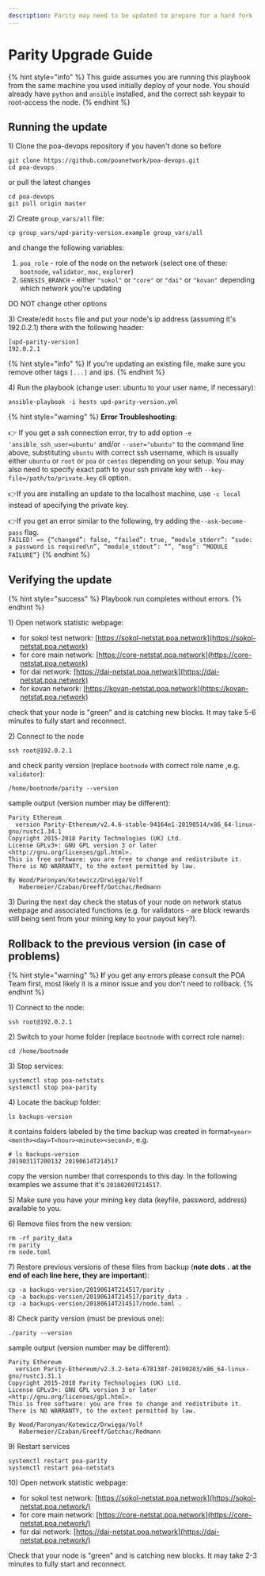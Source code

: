 ```yaml
---
description: Parity may need to be updated to prepare for a hard fork
---
```


# Parity Upgrade Guide

{% hint style="info" %}
This guide assumes you are running this playbook from the same machine you used initially deploy of your node. You should already have `python` and `ansible` installed, and the correct ssh keypair to root-access the node.
{% endhint %}

## Running the update

1\) Clone the poa-devops repository if you haven't done so before

```text
git clone https://github.com/poanetwork/poa-devops.git
cd poa-devops
```

or pull the latest changes

```text
cd poa-devops
git pull origin master
```

2\) Create `group_vars/all` file:

```text
cp group_vars/upd-parity-version.example group_vars/all
```

and change the following variables:

1. `poa_role` - role of the node on the network \(select one of these: `bootnode`, `validator`, `moc`, `explorer`\)
2. `GENESIS_BRANCH` - either `"sokol"` or `"core"` or `"dai"` or `"kovan"` depending which network you're updating

DO NOT change other options

3\) Create/edit `hosts` file and put your node's ip address \(assuming it's 192.0.2.1\) there with the following header:

```text
[upd-parity-version]
192.0.2.1
```

{% hint style="info" %}
If you're updating an existing file, make sure you remove other tags `[...]` and ips.
{% endhint %}

4\) Run the playbook \(change user: ubuntu to your user name, if necessary\):

```text
ansible-playbook -i hosts upd-parity-version.yml
```

{% hint style="warning" %}
**Error Troubleshooting:**  
  
👉 If you get a ssh connection error, try to add option `-e 'ansible_ssh_user=ubuntu'` and/or `--user="ubuntu"` to the command line above, substituting `ubuntu` with correct ssh username, which is usually either `ubuntu` or `root` or `poa` or `centos` depending on your setup. You may also need to specify exact path to your ssh private key with `--key-file=/path/to/private.key` cli option.

👉If you are installing an update to the localhost machine, use `-c local` instead of specifying the private key.

👉If you get an error similar to the following, try adding the`--ask-become-pass` flag.  
`FAILED! => {“changed”: false, “failed”: true, “module_stderr”: “sudo: a password is required\n”, “module_stdout”: “”, “msg”: “MODULE FAILURE”}`
{% endhint %}

## Verifying the update

{% hint style="success" %}
Playbook run completes without errors.
{% endhint %}

1\) Open network statistic webpage:

* for sokol test network: [https://sokol-netstat.poa.network](https://sokol-netstat.poa.network)
* for core main network: [https://core-netstat.poa.network](https://core-netstat.poa.network)
* for dai network: [https://dai-netstat.poa.network](https://dai-netstat.poa.network)
* for kovan network: [https://kovan-netstat.poa.network](https://kovan-netstat.poa.network)

check that your node is "green" and is catching new blocks. It may take 5-6 minutes to fully start and reconnect.

2\) Connect to the node

```text
ssh root@192.0.2.1
```

and check parity version \(replace `bootnode` with correct role name ,e.g. `validator`\):

```text
/home/bootnode/parity --version
```

sample output \(version number may be different\):

```text
Parity Ethereum
  version Parity-Ethereum/v2.4.6-stable-94164e1-20190514/x86_64-linux-gnu/rustc1.34.1
Copyright 2015-2018 Parity Technologies (UK) Ltd.
License GPLv3+: GNU GPL version 3 or later <http://gnu.org/licenses/gpl.html>.
This is free software: you are free to change and redistribute it.
There is NO WARRANTY, to the extent permitted by law.

By Wood/Paronyan/Kotewicz/Drwięga/Volf
   Habermeier/Czaban/Greeff/Gotchac/Redmann
```

3\) During the next day check the status of your node on network status webpage and associated functions \(e.g. for validators - are block rewards still being sent from your mining key to your payout key?\).

## Rollback to the previous version \(in case of problems\)

{% hint style="warning" %}
**I**f you get any errors please consult the POA Team first, most likely it is a minor issue and you don't need to rollback.
{% endhint %}

1\) Connect to the node:

```text
ssh root@192.0.2.1
```

2\) Switch to your home folder \(replace `bootnode` with correct role name\):

```text
cd /home/bootnode
```

3\) Stop services:

```text
systemctl stop poa-netstats
systemctl stop poa-parity
```

4\) Locate the backup folder:

```text
ls backups-version
```

it contains folders labeled by the time backup was created in format`<year><month><day>T<hour><minute><second>`, e.g.

```text
# ls backups-version
20190311T200132 20190614T214517
```

copy the version number that corresponds to this day. In the following examples we assume that it's `20180209T214517`.

5\) Make sure you have your mining key data \(keyfile, password, address\) available to you.

6\) Remove files from the new version:

```text
rm -rf parity_data
rm parity
rm node.toml
```

7\) Restore previous versions of these files from backup \(**note dots `.` at the end of each line here, they are important**\):

```text
cp -a backups-version/20190614T214517/parity .
cp -a backups-version/20190614T214517/parity_data .
cp -a backups-version/20180614T214517/node.toml .
```

8\) Check parity version \(must be previous one\):

```text
./parity --version
```

sample output \(version number may be different\):

```text
Parity Ethereum
  version Parity-Ethereum/v2.3.2-beta-678138f-20190203/x86_64-linux-gnu/rustc1.31.1
Copyright 2015-2018 Parity Technologies (UK) Ltd.
License GPLv3+: GNU GPL version 3 or later <http://gnu.org/licenses/gpl.html>.
This is free software: you are free to change and redistribute it.
There is NO WARRANTY, to the extent permitted by law.

By Wood/Paronyan/Kotewicz/Drwięga/Volf
   Habermeier/Czaban/Greeff/Gotchac/Redmann
```

9\) Restart services

```text
systemctl restart poa-parity
systemctl restart poa-netstats
```

10\) Open network statistic webpage:

* for sokol test network: [https://sokol-netstat.poa.network](https://sokol-netstat.poa.network/)
* for core main network: [https://core-netstat.poa.network](https://core-netstat.poa.network/)
* for dai network: [https://dai-netstat.poa.network](https://dai-netstat.poa.network/)

Check that your node is "green" and is catching new blocks. It may take 2-3 minutes to fully start and reconnect.

